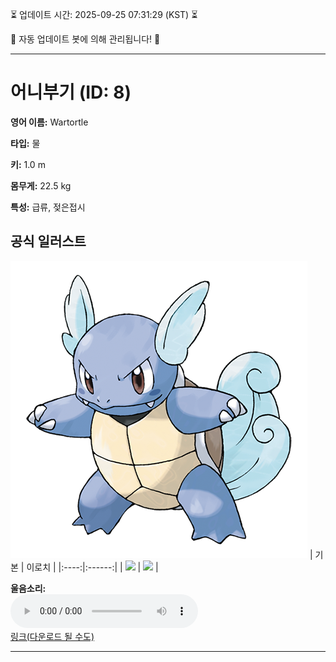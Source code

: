 
⏳ 업데이트 시간: 2025-09-25 07:31:29 (KST) ⏳

🤖 자동 업데이트 봇에 의해 관리됩니다! 🤖

---

# 어니부기 (ID: 8)
**영어 이름:** Wartortle

**타입:** 물

**키:** 1.0 m

**몸무게:** 22.5 kg

**특성:** 급류, 젖은접시

## 공식 일러스트
![](https://raw.githubusercontent.com/PokeAPI/sprites/master/sprites/pokemon/other/official-artwork/8.png)
| 기본 | 이로치 |
|:----:|:------:|
| <img src="http://play.pokemonshowdown.com/sprites/ani/wartortle.gif" width="200"> | <img src="http://play.pokemonshowdown.com/sprites/ani-shiny/wartortle.gif" width="200"> |

**울음소리:**<br><audio controls src="https://raw.githubusercontent.com/PokeAPI/cries/main/cries/pokemon/latest/8.ogg"></audio><br> [링크(다운로드 될 수도)](https://raw.githubusercontent.com/PokeAPI/cries/main/cries/pokemon/latest/8.ogg)


---
